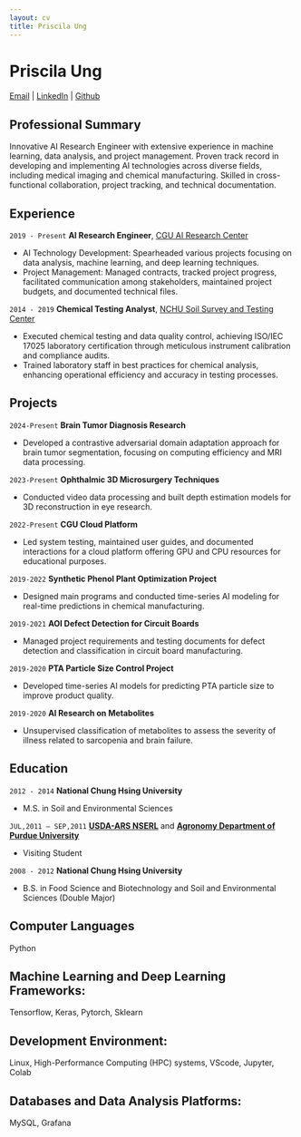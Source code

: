 ```yaml
---
layout: cv
title: Priscila Ung
---
```

# Priscila Ung
<div id="webaddress">
<a href="pici9218@gmail.com">Email</a>
| <a href="https://www.linkedin.com/in/priscilaung">LinkedIn</a>
| <a href="https://github.com/Poopogen">Github</a> 
</div>


## Professional Summary
Innovative AI Research Engineer with extensive experience in machine learning, data analysis, and project management. Proven track record in developing and implementing AI technologies across diverse fields, including medical imaging and chemical manufacturing. Skilled in cross-functional collaboration, project tracking, and technical documentation.

## Experience
`2019 - Present`
__AI Research Engineer__, [CGU AI Research Center](https://www.cgu.edu.tw/aic-en)
- AI Technology Development: Spearheaded various projects focusing on data analysis, machine learning, and deep learning techniques.
- Project Management: Managed contracts, tracked project progress, facilitated communication among stakeholders, maintained project budgets, and documented technical files.

`2014 - 2019`
__Chemical Testing Analyst__, [NCHU Soil Survey and Testing Center](https://sstc.nchu.edu.tw/EN/index)
- Executed chemical testing and data quality control, achieving ISO/IEC 17025 laboratory certification through meticulous instrument calibration and compliance audits.
- Trained laboratory staff in best practices for chemical analysis, enhancing operational efficiency and accuracy in testing processes.




## Projects
`2024-Present`
__Brain Tumor Diagnosis Research__  
- Developed a contrastive adversarial domain adaptation approach for brain tumor segmentation, focusing on computing efficiency and MRI data processing.

`2023-Present`
__Ophthalmic 3D Microsurgery Techniques__ 
- Conducted video data processing and built depth estimation models for 3D reconstruction in eye research.

`2022-Present`
__CGU Cloud Platform__ 
- Led system testing, maintained user guides, and documented interactions for a cloud platform offering GPU and CPU resources for educational purposes.

`2019-2022`
__Synthetic Phenol Plant Optimization Project__
- Designed main programs and conducted time-series AI modeling for real-time predictions in chemical manufacturing.

`2019-2021`
__AOI Defect Detection for Circuit Boards__
- Managed project requirements and testing documents for defect detection and classification in circuit board manufacturing.
  
`2019-2020`
__PTA Particle Size Control Project__
- Developed time-series AI models for predicting PTA particle size to improve product quality.

`2019-2020`
__AI Research on Metabolites__
- Unsupervised classification of metabolites to assess the severity of illness related to sarcopenia and brain failure.




## Education
`2012 - 2014`
__National Chung Hsing University__
- M.S. in Soil and Environmental Sciences

`JUL,2011 – SEP,2011`
 [__USDA-ARS NSERL__](https://www.ars.usda.gov/midwest-area/west-lafayette-in/national-soil-erosion-research/) and [__Agronomy Department of Purdue University__](https://ag.purdue.edu/department/agry/index.html)
- Visiting Student 

`2008 - 2012`
__National Chung Hsing University__
- B.S. in Food Science and Biotechnology and Soil and Environmental Sciences (Double Major)


## Computer Languages 
Python

## Machine Learning and Deep Learning Frameworks: 
Tensorflow, Keras, Pytorch, Sklearn

## Development Environment: 
Linux, High-Performance Computing (HPC) systems, VScode, Jupyter, Colab

## Databases and Data Analysis Platforms: 
MySQL, Grafana




<!-- ### Footer

Last updated: May 2013 -->


